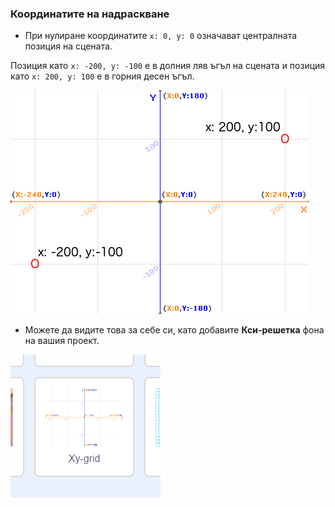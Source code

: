 ### Координатите на надраскване

+ При нулиране координатите `х: 0, y: 0` означават централната позиция на сцената.

Позиция като `х: -200, y: -100` е в долния ляв ъгъл на сцената и позиция като `х: 200, y: 100` е в горния десен ъгъл.

![Координатите на етапа](images/coordinates-stage.png)

+ Можете да видите това за себе си, като добавите **Кси-решетка** фона на вашия проект.

![Координатите на етапа](images/coordinates-backdrop.png)